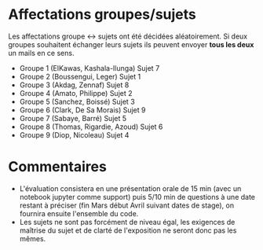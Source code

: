 # Affectations groupes/sujets

Les affectations groupe <-> sujets ont été décidées aléatoirement. Si deux groupes souhaitent échanger leurs sujets ils peuvent envoyer **tous les deux** un mails en ce sens.

- Groupe 1 (ElKawas, Kashala-Ilunga) Sujet 7
- Groupe 2 (Boussengui, Leger) Sujet 1
- Groupe 3 (Akdag, Zennaf) Sujet 8
- Groupe 4 (Amato, Philippe) Sujet 2
- Groupe 5 (Sanchez, Boissé) Sujet 3
- Groupe 6 (Clark, De Sa Morais) Sujet 9
- Groupe 7 (Sabaye, Barré) Sujet 5
- Groupe 8 (Thomas, Rigardie, Azoud) Sujet 6
- Groupe 9 (Diop, Nicoleau) Sujet 4

# Commentaires

- L'évaluation consistera en une présentation orale  de 15 min (avec un notebook jupyter comme support) puis 5/10 min de questions à une date restant à préciser (fin Mars début Avril suivant dates de stage), on fournira ensuite l'ensemble du code.
- Les sujets ne sont pas forcément de niveau égal, les exigences de maîtrise du sujet et de clarté de l'exposition ne seront donc pas les mêmes.
